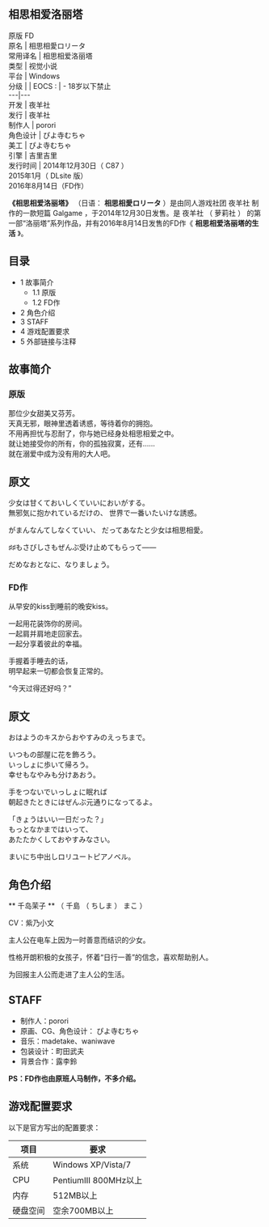 相思相爱洛丽塔  
---  
原版  FD  
原名  |  相思相愛ロリータ   
常用译名  |  相思相爱洛丽塔   
类型  |  视觉小说   
平台  |  Windows   
分级  |  |  EOCS  :  |  \- 18岁以下禁止   
---|---  
开发  |  夜羊社   
发行  |  夜羊社   
制作人  |  porori   
角色设计  |  ぴよ寺むちゃ   
美工  |  ぴよ寺むちゃ   
引擎  |  吉里吉里   
发行时间  |  2014年12月30日（  C87  ）   
2015年1月（  DLsite  版）  
2016年8月14日（FD作）  
  
**《相思相爱洛丽塔》** （日语：  **相思相愛ロリータ** ）是由同人游戏社团  夜羊社  制作的一款短篇  Galgame
，于2014年12月30日发售。是  夜羊社  （  萝莉社  ）  的第一部“洛丽塔”系列作品，并有2016年8月14日发售的FD作《
**相思相爱洛丽塔的生活** 》。

##  目录

  * 1  故事简介 
    * 1.1  原版 
    * 1.2  FD作 
  * 2  角色介绍 
  * 3  STAFF 
  * 4  游戏配置要求 
  * 5  外部链接与注释 

##  故事简介

###  原版

那位少女甜美又芬芳。  
天真无邪，眼神里透着诱惑，等待着你的拥抱。  
不用再担忧与忍耐了，你与她已经身处相思相爱之中。  
就让她接受你的所有，你的孤独寂寞，还有……  
就在溺爱中成为没有用的大人吧。

原文  
---  
少女は甘くておいしくていいにおいがする。  
無邪気に抱かれているだけの、 世界で一番いたいけな誘惑。  
  
がまんなんてしなくていい、 だってあなたと少女は相思相愛。  
  
♯♯もさびしさもぜんぶ受け止めてもらって——  
  
だめなおとなに、なりましょう。  
  
###  FD作

从早安的kiss到睡前的晚安kiss。  
  
一起用花装饰你的房间。  
一起肩并肩地走回家去。  
一起分享着彼此的幸福。  
  
手握着手睡去的话，  
明早起来一切都会恢复正常的。  
  
“今天过得还好吗？”

原文  
---  
おはようのキスからおやすみのえっちまで。  
  
いつもの部屋に花を飾ろう。  
いっしょに歩いて帰ろう。  
幸せもなやみも分けあおう。  
  
手をつないでいっしょに眠れば  
朝起きたときにはぜんぶ元通りになってるよ。  
  
「きょうはいい一日だった？」  
もっとなかまではいって、  
あたたかくしておやすみなさい。  
  
まいにち中出しロリユートピアノベル。  
  
##  角色介绍

** 千岛茉子  ** （  千島  （  ちしま  ）  まこ  ）

CV：紫乃小文

主人公在电车上因为一时善意而结识的少女。

性格开朗积极的女孩子，怀着“日行一善”的信念，喜欢帮助别人。

为回报主人公而走进了主人公的生活。

##  STAFF

  * 制作人：porori 
  * 原画、CG、角色设计：  ぴよ寺むちゃ 
  * 音乐：madetake、waniwave 
  * 包装设计：町田武夫 
  * 背景合作：露李鈴 

**PS：FD作也由原班人马制作，不多介绍。**

##  游戏配置要求

以下是官方写出的配置要求：

项目  |  要求   
---|---  
系统  |  Windows XP/Vista/7   
CPU  |  PentiumIII 800MHz以上   
内存  |  512MB以上   
硬盘空间  |  空余700MB以上   
  